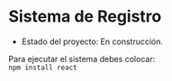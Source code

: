<h1>Sistema de Registro</h1>

- Estado del proyecto: En construcción.

Para ejecutar el sistema debes colocar:  
```npm install react```   

